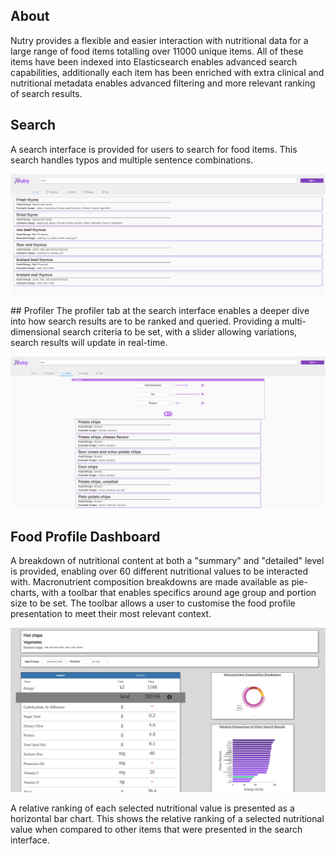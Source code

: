 ## About
Nutry provides a flexible and easier interaction with nutritional data for a  
large range of food items totalling over 11000 unique items. All of these
items have been indexed into Elasticsearch enables advanced search capabilities,
additionally each item has been enriched with extra clinical and nutritional
metadata enables advanced filtering and more relevant ranking of search
results.

## Search
A search interface is provided for users to search for food items. This search
handles typos and multiple sentence combinations.
<p align="center">
<img src="docs/images/search.png" width="800" vertical-align="text-top"/>
</p>
## Profiler
The profiler tab at the search interface enables a deeper dive into how search
results are to be ranked and queried. Providing a multi-dimensional search
criteria to be set, with a slider allowing variations, search results will
update in real-time.
<p align="center">
<img src="docs/images/profiler.png" width="800" vertical-align="text-top"/>
</p>

## Food Profile Dashboard
A breakdown of nutritional content at both a "summary" and "detailed" level is
provided, enabling over 60 different nutritional values to be interacted with.
Macronutrient composition breakdowns are made available as pie-charts, with a
toolbar that enables specifics around age group and portion size to be set.
The toolbar allows a user to customise the food profile presentation to meet
their most relevant context.
<p align="center">
<img src="docs/images/foodprofile.png" width="800" vertical-align="text-top"/>
</p>
A relative ranking of each selected nutritional value is presented as a
horizontal bar chart. This shows the relative ranking of a selected
nutritional value when compared to other items that were presented in the
search interface.
